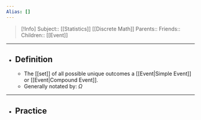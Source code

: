 ```yaml
---
Alias: []
---
```

> [!Info]
> Subject:: [[Statistics]] [[Discrete Math]]
> Parents:: 
> Friends:: 
> Children:: [[Event]]
---
- ## Definition
	- The [[set]] of all possible unique outcomes a [[Event|Simple Event]] or [[Event|Compound Event]].
	- Generally notated by: $\Omega$
---
- ## Practice